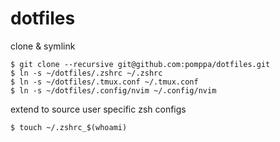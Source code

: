 # dotfiles

clone & symlink
```
$ git clone --recursive git@github.com:pomppa/dotfiles.git
$ ln -s ~/dotfiles/.zshrc ~/.zshrc
$ ln -s ~/dotfiles/.tmux.conf ~/.tmux.conf
$ ln -s ~/dotfiles/.config/nvim ~/.config/nvim
```

extend to source user specific zsh configs
```
$ touch ~/.zshrc_$(whoami)
```
